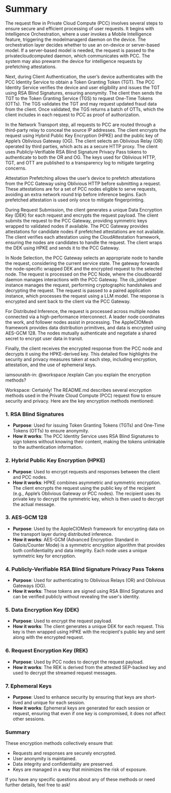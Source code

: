 
# Summary 

The request flow in Private Cloud Compute (PCC) involves several steps to ensure secure and efficient processing of user requests. It begins with Intelligence Orchestration, where a user invokes a Mobile Intelligence feature, triggering the modelmanagerd daemon on the device. The orchestration layer decides whether to use an on-device or server-based model. If a server-based model is needed, the request is passed to the privatecloudcomputed daemon, which communicates with PCC. The system may also prewarm the device for intelligence requests by prefetching attestations.

Next, during Client Authentication, the user’s device authenticates with the PCC Identity Service to obtain a Token Granting Token (TGT). The PCC Identity Service verifies the device and user eligibility and issues the TGT using RSA Blind Signatures, ensuring anonymity. The client then sends the TGT to the Token Granting Service (TGS) to request One-Time Tokens (OTTs). The TGS validates the TGT and may request updated fraud data from the client. Once validated, the TGS returns a batch of OTTs, which the client includes in each request to PCC as proof of authorization.

In the Network Transport step, all requests to PCC are routed through a third-party relay to conceal the source IP addresses. The client encrypts the request using Hybrid Public Key Encryption (HPKE) and the public key of Apple’s Oblivious Gateway (OG). The client selects an Oblivious Relay (OR) operated by third parties, which acts as a secure HTTP proxy. The client uses Publicly-Verifiable RSA Blind Signature Privacy Pass tokens to authenticate to both the OR and OG. The keys used for Oblivious HTTP, TGT, and OTT are published to a transparency log to mitigate targeting concerns.

Attestation Prefetching allows the user’s device to prefetch attestations from the PCC Gateway using Oblivious HTTP before submitting a request. These attestations are for a set of PCC nodes eligible to serve requests, avoiding an extra network round trip before inference begins. Each prefetched attestation is used only once to mitigate fingerprinting.

During Request Submission, the client generates a unique Data Encryption Key (DEK) for each request and encrypts the request payload. The client submits the request to the PCC Gateway, providing symmetric keys wrapped to validated nodes if available. The PCC Gateway provides attestations for candidate nodes if prefetched attestations are not available. The client verifies each attestation using the CloudAttestation framework, ensuring the nodes are candidates to handle the request. The client wraps the DEK using HPKE and sends it to the PCC Gateway.

In Node Selection, the PCC Gateway selects an appropriate node to handle the request, considering the current service state. The gateway forwards the node-specific wrapped DEK and the encrypted request to the selected node. The request is processed on the PCC Node, where the cloudboardd daemon manages interactions with the PCC Gateway. The cb_jobhelper instance manages the request, performing cryptographic handshakes and decrypting the request. The request is passed to a paired application instance, which processes the request using a LLM model. The response is encrypted and sent back to the client via the PCC Gateway.

For Distributed Inference, the request is processed across multiple nodes connected via a high-performance interconnect. A leader node coordinates the work, and follower nodes assist in processing. The AppleCIOMesh framework provides data distribution primitives, and data is encrypted using AES-GCM 128. The nodes mutually authenticate and negotiate a shared secret to encrypt user data in transit.

Finally, the client receives the encrypted response from the PCC node and decrypts it using the HPKE-derived key. This detailed flow highlights the security and privacy measures taken at each step, including encryption, attestation, and the use of ephemeral keys.

iamsourabh-in: @workspace /explain Can you explain the encryption methods?

Workspace: Certainly! The README.md describes several encryption methods used in the Private Cloud Compute (PCC) request flow to ensure security and privacy. Here are the key encryption methods mentioned:

### 1. RSA Blind Signatures
- **Purpose**: Used for issuing Token Granting Tokens (TGTs) and One-Time Tokens (OTTs) to ensure anonymity.
- **How it works**: The PCC Identity Service uses RSA Blind Signatures to sign tokens without knowing their content, making the tokens unlinkable to the authentication information.

### 2. Hybrid Public Key Encryption (HPKE)
- **Purpose**: Used to encrypt requests and responses between the client and PCC nodes.
- **How it works**: HPKE combines asymmetric and symmetric encryption. The client encrypts the request using the public key of the recipient (e.g., Apple’s Oblivious Gateway or PCC nodes). The recipient uses its private key to decrypt the symmetric key, which is then used to decrypt the actual message.

### 3. AES-GCM 128
- **Purpose**: Used by the AppleCIOMesh framework for encrypting data on the transport layer during distributed inference.
- **How it works**: AES-GCM (Advanced Encryption Standard in Galois/Counter Mode) is a symmetric encryption algorithm that provides both confidentiality and data integrity. Each node uses a unique symmetric key for encryption.

### 4. Publicly-Verifiable RSA Blind Signature Privacy Pass Tokens
- **Purpose**: Used for authenticating to Oblivious Relays (OR) and Oblivious Gateways (OG).
- **How it works**: These tokens are signed using RSA Blind Signatures and can be verified publicly without revealing the user's identity.

### 5. Data Encryption Key (DEK)
- **Purpose**: Used to encrypt the request payload.
- **How it works**: The client generates a unique DEK for each request. This key is then wrapped using HPKE with the recipient's public key and sent along with the encrypted request.

### 6. Request Encryption Key (REK)
- **Purpose**: Used by PCC nodes to decrypt the request payload.
- **How it works**: The REK is derived from the attested SEP-backed key and used to decrypt the streamed request messages.

### 7. Ephemeral Keys
- **Purpose**: Used to enhance security by ensuring that keys are short-lived and unique for each session.
- **How it works**: Ephemeral keys are generated for each session or request, ensuring that even if one key is compromised, it does not affect other sessions.

### Summary
These encryption methods collectively ensure that:
- Requests and responses are securely encrypted.
- User anonymity is maintained.
- Data integrity and confidentiality are preserved.
- Keys are managed in a way that minimizes the risk of exposure.

If you have any specific questions about any of these methods or need further details, feel free to ask!